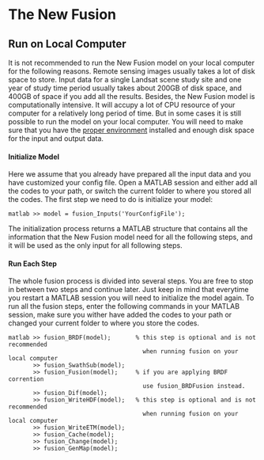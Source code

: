 # The New Fusion
## Run on Local Computer

It is not recommended to run the New Fusion model on your local computer for the following reasons. Remote sensing images usually takes a lot of disk space to store. Input data for a single Landsat scene study site and one year of study time period usually takes about 200GB of disk space, and 400GB of space if you add all the results. Besides, the New Fusion model is computationally intensive. It will accupy a lot of CPU resource of your computer for a relatively long period of time. But in some cases it is still possible to run the model on your local computer. You will need to make sure that you have the [proper environment](installation.md) installed and enough disk space for the input and output data.

#### Initialize Model

Here we assume that you already have prepared all the input data and you have customized your config file. Open a MATLAB session and either add all the codes to your path, or switch the current folder to where you stored all the codes. The first step we need to do is initialize your model:

    matlab >> model = fusion_Inputs('YourConfigFile');
    
The initialization process returns a MATLAB structure that contains all the information that the New Fusion model need for all the following steps, and it will be used as the only input for all following steps. 

#### Run Each Step
The whole fusion process is divided into several steps. You are free to stop in between two steps and continue later. Just keep in mind that everytime you restart a MATLAB session you will need to initialize the model again. To run all the fusion steps, enter the following commands in your MATLAB session, make sure you wither have added the codes to your path or changed your current folder to where you store the codes.

    matlab >> fusion_BRDF(model);       % this step is optional and is not recommended
                                          when running fusion on your local computer
           >> fusion_SwathSub(model);
           >> fusion_Fusion(model);     % if you are applying BRDF corrention
                                          use fusion_BRDFusion instead.
           >> fusion_Dif(model);
           >> fusion_WriteHDF(model);   % this step is optional and is not recommended
                                          when running fusion on your local computer
           >> fusion_WriteETM(model);
           >> fusion_Cache(model);
           >> fusion_Change(model);
           >> fusion_GenMap(model);
